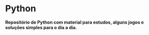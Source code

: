 # Python
 **Repositório de Python com material para estudos, alguns jogos e soluções simples para o dia a dia.**
 